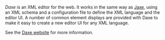 *Daxe* is an XML editor for the web. It works in the same way as [Jaxe](http://jaxe.sourceforge.net/en/), using an XML schema and a configuration file to define the XML language and the editor UI. A number of common element displays are provided with Daxe to make it easy to create a new editor UI for any XML language.

See the [Daxe website](http://adopt.github.io/daxe/) for more information.
